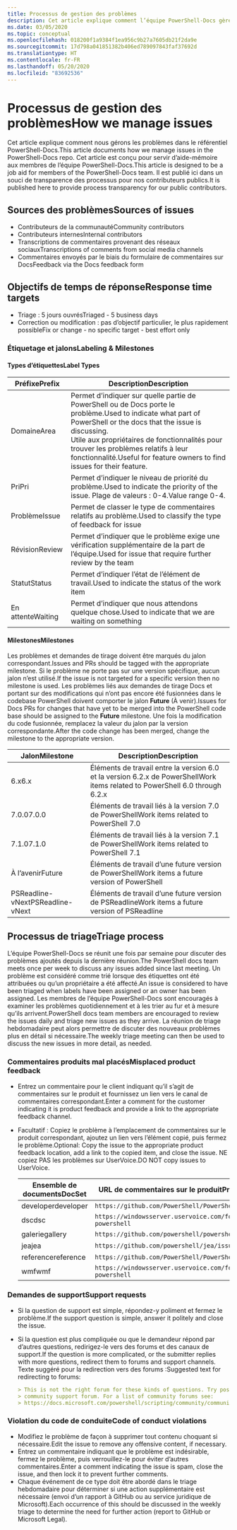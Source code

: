 ```yaml
---
title: Processus de gestion des problèmes
description: Cet article explique comment l’équipe PowerShell-Docs gère les demandes de tirage (pull request).
ms.date: 03/05/2020
ms.topic: conceptual
ms.openlocfilehash: 018200f1a9384f1ea956c9b27a7605db21f2da9e
ms.sourcegitcommit: 17d798a041851382b406ed789097843faf37692d
ms.translationtype: HT
ms.contentlocale: fr-FR
ms.lasthandoff: 05/20/2020
ms.locfileid: "83692536"
---
```

# <a name="how-we-manage-issues"></a><span data-ttu-id="85a9d-103">Processus de gestion des problèmes</span><span class="sxs-lookup"><span data-stu-id="85a9d-103">How we manage issues</span></span>

<span data-ttu-id="85a9d-104">Cet article explique comment nous gérons les problèmes dans le référentiel PowerShell-Docs.</span><span class="sxs-lookup"><span data-stu-id="85a9d-104">This article documents how we manage issues in the PowerShell-Docs repo.</span></span> <span data-ttu-id="85a9d-105">Cet article est conçu pour servir d’aide-mémoire aux membres de l’équipe PowerShell-Docs.</span><span class="sxs-lookup"><span data-stu-id="85a9d-105">This article is designed to be a job aid for members of the PowerShell-Docs team.</span></span> <span data-ttu-id="85a9d-106">Il est publié ici dans un souci de transparence des processus pour nos contributeurs publics.</span><span class="sxs-lookup"><span data-stu-id="85a9d-106">It is published here to provide process transparency for our public contributors.</span></span>

## <a name="sources-of-issues"></a><span data-ttu-id="85a9d-107">Sources des problèmes</span><span class="sxs-lookup"><span data-stu-id="85a9d-107">Sources of issues</span></span>

- <span data-ttu-id="85a9d-108">Contributeurs de la communauté</span><span class="sxs-lookup"><span data-stu-id="85a9d-108">Community contributors</span></span>
- <span data-ttu-id="85a9d-109">Contributeurs internes</span><span class="sxs-lookup"><span data-stu-id="85a9d-109">Internal contributors</span></span>
- <span data-ttu-id="85a9d-110">Transcriptions de commentaires provenant des réseaux sociaux</span><span class="sxs-lookup"><span data-stu-id="85a9d-110">Transcriptions of comments from social media channels</span></span>
- <span data-ttu-id="85a9d-111">Commentaires envoyés par le biais du formulaire de commentaires sur Docs</span><span class="sxs-lookup"><span data-stu-id="85a9d-111">Feedback via the Docs feedback form</span></span>

## <a name="response-time-targets"></a><span data-ttu-id="85a9d-112">Objectifs de temps de réponse</span><span class="sxs-lookup"><span data-stu-id="85a9d-112">Response time targets</span></span>

- <span data-ttu-id="85a9d-113">Triage : 5 jours ouvrés</span><span class="sxs-lookup"><span data-stu-id="85a9d-113">Triaged - 5 business days</span></span>
- <span data-ttu-id="85a9d-114">Correction ou modification : pas d’objectif particulier, le plus rapidement possible</span><span class="sxs-lookup"><span data-stu-id="85a9d-114">Fix or change - no specific target - best effort only</span></span>

### <a name="labeling--milestones"></a><span data-ttu-id="85a9d-115">Étiquetage et jalons</span><span class="sxs-lookup"><span data-stu-id="85a9d-115">Labeling & Milestones</span></span>

#### <a name="label-types"></a><span data-ttu-id="85a9d-116">Types d’étiquettes</span><span class="sxs-lookup"><span data-stu-id="85a9d-116">Label Types</span></span>

|<span data-ttu-id="85a9d-117">Préfixe</span><span class="sxs-lookup"><span data-stu-id="85a9d-117">Prefix</span></span>  | <span data-ttu-id="85a9d-118">Description</span><span class="sxs-lookup"><span data-stu-id="85a9d-118">Description</span></span>                                                         |
|------- | --------------------------------------------------------------------|
|<span data-ttu-id="85a9d-119">Domaine</span><span class="sxs-lookup"><span data-stu-id="85a9d-119">Area</span></span>    | <span data-ttu-id="85a9d-120">Permet d’indiquer sur quelle partie de PowerShell ou de Docs porte le problème.</span><span class="sxs-lookup"><span data-stu-id="85a9d-120">Used to indicate what part of PowerShell or the docs that the issue is discussing.</span></span><br><span data-ttu-id="85a9d-121">Utile aux propriétaires de fonctionnalités pour trouver les problèmes relatifs à leur fonctionnalité.</span><span class="sxs-lookup"><span data-stu-id="85a9d-121">Useful for feature owners to find issues for their feature.</span></span>|
|<span data-ttu-id="85a9d-122">Pri</span><span class="sxs-lookup"><span data-stu-id="85a9d-122">Pri</span></span>     | <span data-ttu-id="85a9d-123">Permet d’indiquer le niveau de priorité du problème.</span><span class="sxs-lookup"><span data-stu-id="85a9d-123">Used to indicate the priority of the issue.</span></span> <span data-ttu-id="85a9d-124">Plage de valeurs : 0-4.</span><span class="sxs-lookup"><span data-stu-id="85a9d-124">Value range 0-4.</span></span>        |
|<span data-ttu-id="85a9d-125">Problème</span><span class="sxs-lookup"><span data-stu-id="85a9d-125">Issue</span></span>   | <span data-ttu-id="85a9d-126">Permet de classer le type de commentaires relatifs au problème.</span><span class="sxs-lookup"><span data-stu-id="85a9d-126">Used to classify the type of feedback for issue</span></span>                     |
|<span data-ttu-id="85a9d-127">Révision</span><span class="sxs-lookup"><span data-stu-id="85a9d-127">Review</span></span>  | <span data-ttu-id="85a9d-128">Permet d’indiquer que le problème exige une vérification supplémentaire de la part de l’équipe.</span><span class="sxs-lookup"><span data-stu-id="85a9d-128">Used for issue that require further review by the team</span></span>              |
|<span data-ttu-id="85a9d-129">Statut</span><span class="sxs-lookup"><span data-stu-id="85a9d-129">Status</span></span>  | <span data-ttu-id="85a9d-130">Permet d’indiquer l’état de l’élément de travail.</span><span class="sxs-lookup"><span data-stu-id="85a9d-130">Used to indicate the status of the work item</span></span>                        |
|<span data-ttu-id="85a9d-131">En attente</span><span class="sxs-lookup"><span data-stu-id="85a9d-131">Waiting</span></span> | <span data-ttu-id="85a9d-132">Permet d’indiquer que nous attendons quelque chose.</span><span class="sxs-lookup"><span data-stu-id="85a9d-132">Used to indicate that we are waiting on something</span></span>                   |

#### <a name="milestones"></a><span data-ttu-id="85a9d-133">Milestones</span><span class="sxs-lookup"><span data-stu-id="85a9d-133">Milestones</span></span>

<span data-ttu-id="85a9d-134">Les problèmes et demandes de tirage doivent être marqués du jalon correspondant.</span><span class="sxs-lookup"><span data-stu-id="85a9d-134">Issues and PRs should be tagged with the appropriate milestone.</span></span> <span data-ttu-id="85a9d-135">Si le problème ne porte pas sur une version spécifique, aucun jalon n’est utilisé.</span><span class="sxs-lookup"><span data-stu-id="85a9d-135">If the issue is not targeted for a specific version then no milestone is used.</span></span> <span data-ttu-id="85a9d-136">Les problèmes liés aux demandes de tirage Docs et portant sur des modifications qui n’ont pas encore été fusionnées dans le codebase PowerShell doivent comporter le jalon **Future** (À venir).</span><span class="sxs-lookup"><span data-stu-id="85a9d-136">Issues for Docs PRs for changes that have yet to be merged into the PowerShell code base should be assigned to the **Future** milestone.</span></span> <span data-ttu-id="85a9d-137">Une fois la modification du code fusionnée, remplacez la valeur du jalon par la version correspondante.</span><span class="sxs-lookup"><span data-stu-id="85a9d-137">After the code change has been merged, change the milestone to the appropriate version.</span></span>

|    <span data-ttu-id="85a9d-138">Jalon</span><span class="sxs-lookup"><span data-stu-id="85a9d-138">Milestone</span></span>     |                    <span data-ttu-id="85a9d-139">Description</span><span class="sxs-lookup"><span data-stu-id="85a9d-139">Description</span></span>                     |
| ---------------- | -------------------------------------------------- |
| <span data-ttu-id="85a9d-140">6.x</span><span class="sxs-lookup"><span data-stu-id="85a9d-140">6.x</span></span>              | <span data-ttu-id="85a9d-141">Éléments de travail entre la version 6.0 et la version 6.2.x de PowerShell</span><span class="sxs-lookup"><span data-stu-id="85a9d-141">Work items related to PowerShell 6.0 through 6.2.x</span></span> |
| <span data-ttu-id="85a9d-142">7.0.0</span><span class="sxs-lookup"><span data-stu-id="85a9d-142">7.0.0</span></span>            | <span data-ttu-id="85a9d-143">Éléments de travail liés à la version 7.0 de PowerShell</span><span class="sxs-lookup"><span data-stu-id="85a9d-143">Work items related to PowerShell 7.0</span></span>               |
| <span data-ttu-id="85a9d-144">7.1.0</span><span class="sxs-lookup"><span data-stu-id="85a9d-144">7.1.0</span></span>            | <span data-ttu-id="85a9d-145">Éléments de travail liés à la version 7.1 de PowerShell</span><span class="sxs-lookup"><span data-stu-id="85a9d-145">Work items related to PowerShell 7.1</span></span>               |
| <span data-ttu-id="85a9d-146">À l’avenir</span><span class="sxs-lookup"><span data-stu-id="85a9d-146">Future</span></span>           | <span data-ttu-id="85a9d-147">Éléments de travail d’une future version de PowerShell</span><span class="sxs-lookup"><span data-stu-id="85a9d-147">Work items a future version of PowerShell</span></span>          |
| <span data-ttu-id="85a9d-148">PSReadline-vNext</span><span class="sxs-lookup"><span data-stu-id="85a9d-148">PSReadline-vNext</span></span> | <span data-ttu-id="85a9d-149">Éléments de travail d’une future version de PSReadline</span><span class="sxs-lookup"><span data-stu-id="85a9d-149">Work items a future version of PSReadline</span></span>          |

## <a name="triage-process"></a><span data-ttu-id="85a9d-150">Processus de triage</span><span class="sxs-lookup"><span data-stu-id="85a9d-150">Triage process</span></span>

<span data-ttu-id="85a9d-151">L’équipe PowerShell-Docs se réunit une fois par semaine pour discuter des problèmes ajoutés depuis la dernière réunion.</span><span class="sxs-lookup"><span data-stu-id="85a9d-151">The PowerShell docs team meets once per week to discuss any issues added since last meeting.</span></span> <span data-ttu-id="85a9d-152">Un problème est considéré comme trié lorsque des étiquettes ont été attribuées ou qu’un propriétaire a été affecté.</span><span class="sxs-lookup"><span data-stu-id="85a9d-152">An issue is considered to have been triaged when labels have been assigned or an owner has been assigned.</span></span> <span data-ttu-id="85a9d-153">Les membres de l’équipe PowerShell-Docs sont encouragés à examiner les problèmes quotidiennement et à les trier au fur et à mesure qu’ils arrivent.</span><span class="sxs-lookup"><span data-stu-id="85a9d-153">PowerShell docs team members are encouraged to review the issues daily and triage new issues as they arrive.</span></span> <span data-ttu-id="85a9d-154">La réunion de triage hebdomadaire peut alors permettre de discuter des nouveaux problèmes plus en détail si nécessaire.</span><span class="sxs-lookup"><span data-stu-id="85a9d-154">The weekly triage meeting can then be used to discuss the new issues in more detail, as needed.</span></span>

### <a name="misplaced-product-feedback"></a><span data-ttu-id="85a9d-155">Commentaires produits mal placés</span><span class="sxs-lookup"><span data-stu-id="85a9d-155">Misplaced product feedback</span></span>

- <span data-ttu-id="85a9d-156">Entrez un commentaire pour le client indiquant qu’il s’agit de commentaires sur le produit et fournissez un lien vers le canal de commentaires correspondant.</span><span class="sxs-lookup"><span data-stu-id="85a9d-156">Enter a comment for the customer indicating it is product feedback and provide a link to the appropriate feedback channel.</span></span>
- <span data-ttu-id="85a9d-157">Facultatif : Copiez le problème à l’emplacement de commentaires sur le produit correspondant, ajoutez un lien vers l’élément copié, puis fermez le problème.</span><span class="sxs-lookup"><span data-stu-id="85a9d-157">Optional: Copy the issue to the appropriate product feedback location, add a link to the copied item, and close the issue.</span></span> <span data-ttu-id="85a9d-158">NE copiez PAS les problèmes sur UserVoice.</span><span class="sxs-lookup"><span data-stu-id="85a9d-158">DO NOT copy issues to UserVoice.</span></span>

  | <span data-ttu-id="85a9d-159">Ensemble de documents</span><span class="sxs-lookup"><span data-stu-id="85a9d-159">DocSet</span></span>    | <span data-ttu-id="85a9d-160">URL de commentaires sur le produit</span><span class="sxs-lookup"><span data-stu-id="85a9d-160">Product Feedback URL</span></span>                                           |
  | --------- | -------------------------------------------------------------- |
  | <span data-ttu-id="85a9d-161">developer</span><span class="sxs-lookup"><span data-stu-id="85a9d-161">developer</span></span> | `https://github.com/PowerShell/PowerShell/issues/new/choose`   |
  | <span data-ttu-id="85a9d-162">dsc</span><span class="sxs-lookup"><span data-stu-id="85a9d-162">dsc</span></span>       | `https://windowsserver.uservoice.com/forums/301869-powershell` |
  | <span data-ttu-id="85a9d-163">galerie</span><span class="sxs-lookup"><span data-stu-id="85a9d-163">gallery</span></span>   | `https://github.com/powershell/powershellgallery/issues/new`   |
  | <span data-ttu-id="85a9d-164">jea</span><span class="sxs-lookup"><span data-stu-id="85a9d-164">jea</span></span>       | `https://github.com/powershell/jea/issues/new`                 |
  | <span data-ttu-id="85a9d-165">reference</span><span class="sxs-lookup"><span data-stu-id="85a9d-165">reference</span></span> | `https://github.com/PowerShell/PowerShell/issues/new/choose`   |
  | <span data-ttu-id="85a9d-166">wmf</span><span class="sxs-lookup"><span data-stu-id="85a9d-166">wmf</span></span>       | `https://windowsserver.uservoice.com/forums/301869-powershell` |

### <a name="support-requests"></a><span data-ttu-id="85a9d-167">Demandes de support</span><span class="sxs-lookup"><span data-stu-id="85a9d-167">Support requests</span></span>

- <span data-ttu-id="85a9d-168">Si la question de support est simple, répondez-y poliment et fermez le problème.</span><span class="sxs-lookup"><span data-stu-id="85a9d-168">If the support question is simple, answer it politely and close the issue.</span></span>
- <span data-ttu-id="85a9d-169">Si la question est plus compliquée ou que le demandeur répond par d’autres questions, redirigez-le vers des forums et des canaux de support.</span><span class="sxs-lookup"><span data-stu-id="85a9d-169">If the question is more complicated, or the submitter replies with more questions, redirect them to forums and support channels.</span></span> <span data-ttu-id="85a9d-170">Texte suggéré pour la redirection vers des forums :</span><span class="sxs-lookup"><span data-stu-id="85a9d-170">Suggested text for redirecting to forums:</span></span>

  ```Markdown
  > This is not the right forum for these kinds of questions. Try posting your question in a
  > community support forum. For a list of community forums see:
  > https://docs.microsoft.com/powershell/scripting/community/community-support
  ```

### <a name="code-of-conduct-violations"></a><span data-ttu-id="85a9d-171">Violation du code de conduite</span><span class="sxs-lookup"><span data-stu-id="85a9d-171">Code of conduct violations</span></span>

- <span data-ttu-id="85a9d-172">Modifiez le problème de façon à supprimer tout contenu choquant si nécessaire.</span><span class="sxs-lookup"><span data-stu-id="85a9d-172">Edit the issue to remove any offensive content, if necessary.</span></span>
- <span data-ttu-id="85a9d-173">Entrez un commentaire indiquant que le problème est indésirable, fermez le problème, puis verrouillez-le pour éviter d’autres commentaires.</span><span class="sxs-lookup"><span data-stu-id="85a9d-173">Enter a comment indicating the issue is spam, close the issue, and then lock it to prevent further comments.</span></span>
- <span data-ttu-id="85a9d-174">Chaque événement de ce type doit être abordé dans le triage hebdomadaire pour déterminer si une action supplémentaire est nécessaire (envoi d’un rapport à GitHub ou au service juridique de Microsoft).</span><span class="sxs-lookup"><span data-stu-id="85a9d-174">Each occurrence of this should be discussed in the weekly triage to determine the need for further action (report to GitHub or Microsoft Legal).</span></span>
